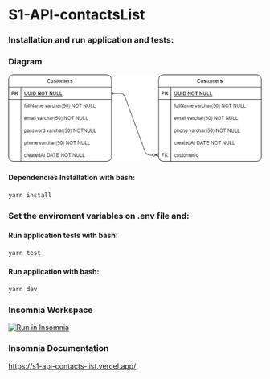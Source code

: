 # S1-API-contactsList

### Installation and run application and tests:

### Diagram
![Alt text](DER_S1.png)

#### Dependencies Installation with bash:
```bash
yarn install
```
### Set the enviroment variables on .env file and:

#### Run application tests with bash:
```bash
yarn test
```

#### Run application with bash:
```bash
yarn dev
```

### Insomnia Workspace

<a href="insomnia://app/import?uri=https://s1-api-contacts-list.vercel.app/insomnia.json" target="_blank"><img src="https://insomnia.rest/images/run.svg" alt="Run in Insomnia"></a><br>

### Insomnia Documentation
https://s1-api-contacts-list.vercel.app/
